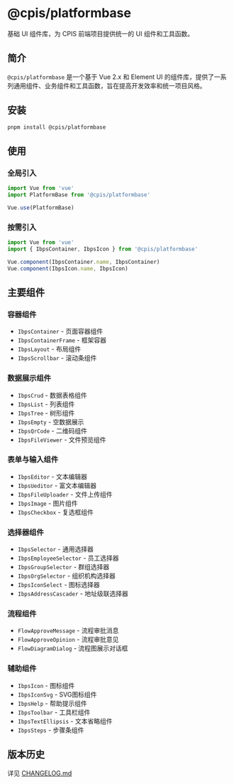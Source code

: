 # @cpis/platformbase

基础 UI 组件库，为 CPIS 前端项目提供统一的 UI 组件和工具函数。

## 简介

`@cpis/platformbase` 是一个基于 Vue 2.x 和 Element UI 的组件库，提供了一系列通用组件、业务组件和工具函数，旨在提高开发效率和统一项目风格。

## 安装

```bash
pnpm install @cpis/platformbase
```

## 使用

### 全局引入

```js
import Vue from 'vue'
import PlatformBase from '@cpis/platformbase'

Vue.use(PlatformBase)
```

### 按需引入

```js
import Vue from 'vue'
import { IbpsContainer, IbpsIcon } from '@cpis/platformbase'

Vue.component(IbpsContainer.name, IbpsContainer)
Vue.component(IbpsIcon.name, IbpsIcon)
```

## 主要组件

### 容器组件

- `IbpsContainer` - 页面容器组件
- `IbpsContainerFrame` - 框架容器
- `IbpsLayout` - 布局组件
- `IbpsScrollbar` - 滚动条组件

### 数据展示组件

- `IbpsCrud` - 数据表格组件
- `IbpsList` - 列表组件
- `IbpsTree` - 树形组件
- `IbpsEmpty` - 空数据展示
- `IbpsQrCode` - 二维码组件
- `IbpsFileViewer` - 文件预览组件

### 表单与输入组件

- `IbpsEditor` - 文本编辑器
- `IbpsUeditor` - 富文本编辑器
- `IbpsFileUploader` - 文件上传组件
- `IbpsImage` - 图片组件
- `IbpsCheckbox` - 复选框组件

### 选择器组件

- `IbpsSelector` - 通用选择器
- `IbpsEmployeeSelector` - 员工选择器
- `IbpsGroupSelector` - 群组选择器
- `IbpsOrgSelector` - 组织机构选择器
- `IbpsIconSelect` - 图标选择器
- `IbpsAddressCascader` - 地址级联选择器

### 流程组件

- `FlowApproveMessage` - 流程审批消息
- `FlowApproveOpinion` - 流程审批意见
- `FlowDiagramDialog` - 流程图展示对话框

### 辅助组件

- `IbpsIcon` - 图标组件
- `IbpsIconSvg` - SVG图标组件
- `IbpsHelp` - 帮助提示组件
- `IbpsToolbar` - 工具栏组件
- `IbpsTextEllipsis` - 文本省略组件
- `IbpsSteps` - 步骤条组件


## 版本历史

详见 [CHANGELOG.md](./CHANGELOG.md)
